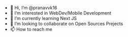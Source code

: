 - 👋 Hi, I’m @pranavvk16
- 👀 I’m interested in WebDev/Mobile Development 
- 🌱 I’m currently learning Next JS
- 💞️ I’m looking to collaborate on Open Sources Prejects 
- 📫 How to reach me 

<!---
pranavvk16/pranavvk16 is a ✨ special ✨ repository because its `README.md` (this file) appears on your GitHub profile.
You can click the Preview link to take a look at your changes.
--->

